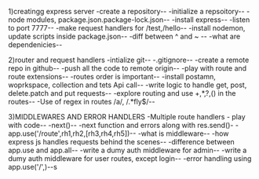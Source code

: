 1)creatingg express server
-create a repository--
-initialize a repsoitory--
-node modules, package.json.package-lock.json--
-install express--
-listen to port 7777--
-make request handlers for /test,/hello--
-install nodemon, update scripts inside package.json--
-diff between ^ and ~ --
-what are dependenicies--

2)router and request handlers
-intialize git--
-.gitignore--
-create a remote repo in github--
-push all the code to remote origin--
-play with route and route extensions--
-routes order is important--
-install postamn, woprkspace, collection and tets Api call--
-write logic to handle get, post, delete.patch and put requests--
-explore routing and use +,*,?,() in the routes--
-Use of regex in routes /a/, /.*fly$/--

3)MIDDLEWARES AND ERROR HANDLERS
-Multiple route handlers - play with code--
-next()--
-next function and errors along with res.send()-
-app.use('/route',rh1,rh2,[rh3,rh4,rh5])--
-what is middleware--
-how express js handles requests behind the scenes--
-difference between app.use and app.all--
-write a dumy auth middleware for admin--
-write a dumy auth middleware for user routes, except login--
-error handling using app.use('/',)--s
